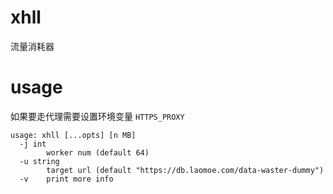 

# xhll

流量消耗器

# usage

如果要走代理需要设置环境变量 `HTTPS_PROXY`

```
usage: xhll [...opts] [n MB]
  -j int
        worker num (default 64)
  -u string
        target url (default "https://db.laomoe.com/data-waster-dummy")
  -v    print more info
```
